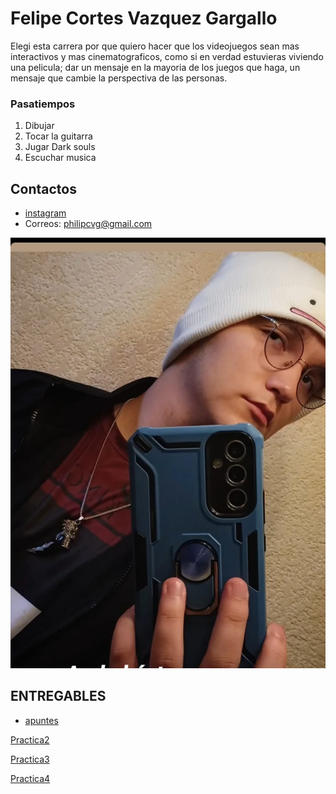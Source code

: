 # Felipe Cortes Vazquez Gargallo
Elegi esta carrera por que quiero hacer que los videojuegos sean mas interactivos y mas cinematograficos, como si en verdad estuvieras viviendo una pelicula; dar un mensaje en la mayoria de los juegos que haga, un mensaje que cambie la perspectiva de las personas.

### Pasatiempos
1. Dibujar
1. Tocar la guitarra
1. Jugar Dark souls
1. Escuchar musica

## Contactos
- [instagram]( https://www.instagram.com/mr.yuuichi_/)
- Correos: philipcvg@gmail.com 

![Fotomia](assests/yo.jpg.jpg)

## ENTREGABLES
- [apuntes](mds/apuntes.md)

[Practica2](mds/ramasfusiones.md)

[Practica3](mds/etiquetas.md)

[Practica4](mds/primerparcial.md)